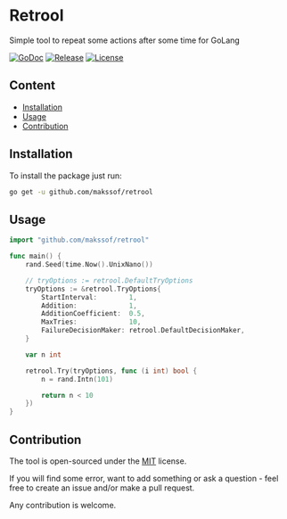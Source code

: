 # Retrool

Simple tool to repeat some actions after some time for GoLang

[![GoDoc](https://godoc.org/github.com/makssof/retrool?status.svg)](https://godoc.org/github.com/makssof/retrool)
[![Release](https://img.shields.io/github/v/release/makssof/retrool.svg)](https://github.com/makssof/retrool/releases/)
[![License](https://img.shields.io/github/license/makssof/retrool.svg)](https://github.com/makssof/retrool/blob/master/LICENSE)

## Content

- [Installation](#installation)
- [Usage](#usage)
- [Contribution](#contribution)

## Installation

To install the package just run:

```bash
go get -u github.com/makssof/retrool
```

## Usage

```go
import "github.com/makssof/retrool"

func main() {
    rand.Seed(time.Now().UnixNano())

    // tryOptions := retrool.DefaultTryOptions
    tryOptions := &retrool.TryOptions{
        StartInterval:        1,
        Addition:             1,
        AdditionCoefficient:  0.5,
        MaxTries:             10, 
        FailureDecisionMaker: retrool.DefaultDecisionMaker,
    }

    var n int

    retrool.Try(tryOptions, func (i int) bool {
        n = rand.Intn(101)

        return n < 10
    })
}
```

## Contribution

The tool is open-sourced under the [MIT](LICENSE) license.

If you will find some error, want to add something or ask a question - feel free to create an issue and/or make a pull request.

Any contribution is welcome.